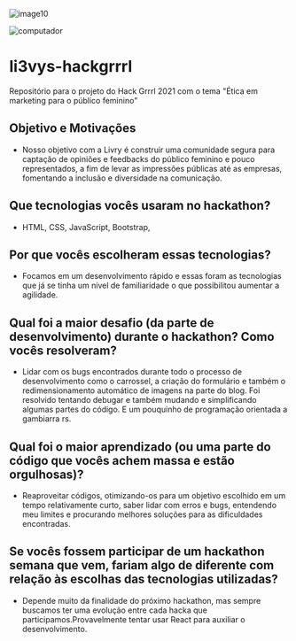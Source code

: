 
![image10](https://user-images.githubusercontent.com/60523172/116831568-9a710e80-ab86-11eb-94e6-953845126473.png)


![computador](https://user-images.githubusercontent.com/60523172/116831641-fb98e200-ab86-11eb-8b17-90fcc8ca7072.png)


# li3vys-hackgrrrl
Repositório para o projeto do Hack Grrrl 2021 com o tema "Ética em marketing para o público feminino"

## Objetivo e Motivações
- Nosso objetivo com a Livry é construir uma comunidade segura para captação de opiniões e feedbacks do público feminino e pouco representados, a fim de levar as impressões públicas até as empresas, fomentando a inclusão e diversidade na comunicação.
## Que tecnologias vocês usaram no hackathon?
- HTML, CSS, JavaScript, Bootstrap, 
## Por que vocês escolheram essas tecnologias?
- Focamos em um desenvolvimento rápido e essas foram as tecnologias que já se tinha um nível de familiaridade o que possibilitou aumentar a agilidade.
## Qual foi a maior desafio (da parte de desenvolvimento) durante o hackathon? Como vocês resolveram?
- Lidar com os bugs encontrados durante todo o processo de desenvolvimento como o carrossel, a criação do formulário e também o redimensionamento automático de imagens na parte do blog. Foi resolvido tentando debugar e também mudando e simplificando algumas partes do código. E um pouquinho de programação orientada a gambiarra rs.
## Qual foi o maior aprendizado (ou uma parte do código que vocês achem massa e estão orgulhosas)?
-  Reaproveitar códigos, otimizando-os para um objetivo escolhido em um tempo relativamente curto, saber lidar com erros e bugs, entendendo meu limites e procurando melhores soluções para as dificuldades encontradas.
## Se vocês fossem participar de um hackathon semana que vem, fariam algo de diferente com relação às escolhas das tecnologias utilizadas?
- Depende muito da finalidade do próximo hackathon, mas sempre buscamos ter uma evolução entre cada hacka que participamos.Provavelmente tentar usar React para auxiliar o desenvolvimento.
